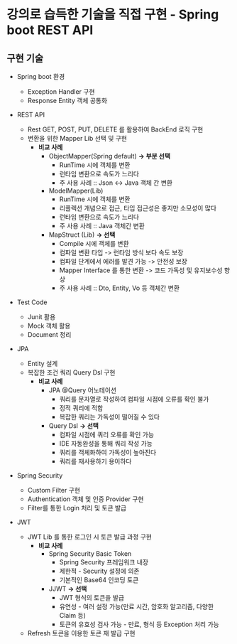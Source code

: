 # 강의로 습득한 기술을 직접 구현 - Spring boot REST API
## 구현 기술
- Spring boot 환경
  - Exception Handler 구현
  - Response Entity 객체 공통화
- REST API
  - Rest GET, POST, PUT, DELETE 를 활용하여 BackEnd 로직 구현
  - 변환을 위한 Mapper Lib 선택 및 구현
    - **비교 사례**
      - ObjectMapper(Spring default) **-> 부분 선택**
        - RunTime 시에 객체를 변환
        - 런타임 변환으로 속도가 느리다
        - 주 사용 사례 :: Json <-> Java 객체 간 변환
      - ModelMapper(Lib)
        - RunTime 시에 객체를 변환
        - 리플렉션 개념으로 접근, 타입 접근성은 좋지만 소모성이 많다
        - 런타임 변환으로 속도가 느리다
        - 주 사용 사례 :: Java 객체간 변환
      - MapStruct (Lib) **-> 선택**
        - Compile 시에 객체를 변환
        - 컴파일 변환 타입 -> 런타임 방식 보다 속도 보장
        - 컴파일 단계에서 에러를 발견 가능 -> 안전성 보장
        - Mapper Interface 를 통한 변환 -> 코드 가독성 및 유지보수성 향상
        - 주 사용 사례 :: Dto, Entity, Vo 등 객체간 변환
- Test Code
  - Junit 활용
  - Mock 객체 활용
  - Document 정리
- JPA
  - Entity 설계
  - 복잡한 조건 쿼리 Query Dsl 구현
    - **비교 사례**
      - JPA @Query 어노테이션
        - 쿼리를 문자열로 작성하여 컴파일 시점에 오류를 확인 불가
        - 정적 쿼리에 적합
        - 복잡한 쿼리는 가독성이 떨어질 수 있다
      - Query Dsl **-> 선택**
        - 컴파일 시점에 쿼리 오류를 확인 가능
        - IDE 자동완성을 통해 쿼리 작성 가능
        - 쿼리를 객체화하여 가독성이 높아진다
        - 쿼리를 재사용하기 용이하다
    
- Spring Security
  - Custom Filter 구현
  - Authentication 객체 및 인증 Provider 구현
  - Filter를 통한 Login 처리 및 토큰 발급
- JWT
  - JWT Lib 를 통한 로그인 시 토큰 발급 과정 구현
    - **비교 사례**
      - Spring Security Basic Token
        - Spring Security 프레임워크 내장 
        - 제한적 - Security 설정에 의존
        - 기본적인 Base64 인코딩 토큰
      - JJWT **-> 선택**
        - JWT 형식의 토큰을 발급
        - 유연성 - 여러 설정 가능(만료 시간, 암호화 알고리즘, 다양한 Claim 등)
        - 토큰의 유효성 검사 가능 - 만료, 형식 등 Exception 처리 가능
  - Refresh 토큰을 이용한 토큰 재 발급 구현
